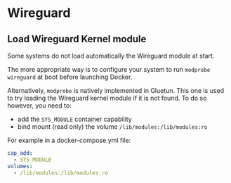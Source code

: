 # Wireguard

## Load Wireguard Kernel module

Some systems do not load automatically the Wireguard module at start.

The more appropriate way is to configure your system to run `modprobe wireguard` at boot before launching Docker.

Alternatively, `modprobe` is natively implemented in Gluetun. This one is used to try loading the Wireguard kernel module if it is not found.
To do so however, you need to:

- add the `SYS_MODULE` container capability
- bind mount (read only) the volume `/lib/modules:/lib/modules:ro`

For example in a docker-compose.yml file:

```yml
cap_add:
  - SYS_MODULE
volumes:
  - /lib/modules:/lib/modules:ro
```

